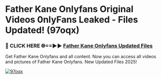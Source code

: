 # Father Kane Onlyfans Original Videos 0nlyFans Leaked - Files Updated! (97oqx)

<h3>🔴 CLICK HERE 🌐==►► <a href="https://tinyurl.com/3hn5wdd3" rel="nofollow">Father Kane Onlyfans Updated Files</a></h3>

Get Father Kane Onlyfans and all content. Now you can access all videos and pictures of Father Kane Onlyfans. New Updated Files 2025!

[![97oqx](https://i.imgur.com/4HnBqBT.gif)](https://tinyurl.com/3hn5wdd3)
